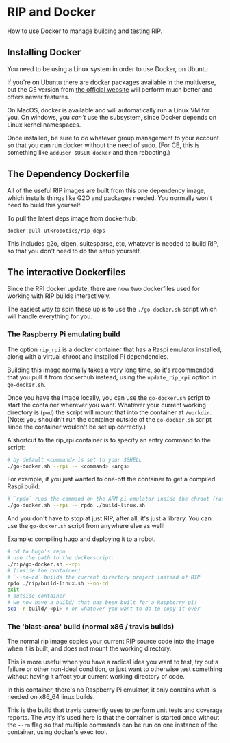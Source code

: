 # RIP and Docker

How to use Docker to manage building and testing RIP.

## Installing Docker

You need to be using a Linux system in order to use Docker, on Ubuntu 

If you're on Ubuntu there are docker packages available in the multiverse, but the CE version from [the official website](https://docs.docker.com/install/linux/docker-ce/ubuntu/) will perform much better and offers newer features.

On MacOS, docker is available and will automatically run a Linux VM for you. On windows, you *can't* use the subsystem, since Docker depends on Linux kernel namespaces.

Once installed, be sure to do whatever group management to your account so that you can run docker without the need of sudo. (For CE, this is something like `adduser $USER docker` and then rebooting.)

## The Dependency Dockerfile

All of the useful RIP images are built from this one dependency image, which installs things like G2O and packages needed. You normally won't need to build this yourself.

To pull the latest deps image from dockerhub:

```docker pull utkrobotics/rip_deps```

This includes g2o, eigen, suitesparse, etc, whatever is needed to build RIP, so that you don't need to do the setup yourself.

## The interactive Dockerfiles

Since the RPI docker update, there are now two dockerfiles used for working with RIP builds interactively.

The easiest way to spin these up is to use the `./go-docker.sh` script which will handle everything for you.

### The Raspberry Pi emulating build

The option `rip_rpi` is a docker container that has a Raspi emulator installed, along with a virtual chroot and installed Pi dependencies.

Building this image normally takes a very long time, so it's recommended that you pull it from dockerhub instead, using the `update_rip_rpi` option in `go-docker.sh`.

Once you have the image locally, you can use the `go-docker.sh` script to start the container wherever you want. Whatever your current working directory is (`pwd`) the script will mount that into the container at `/workdir`. (Note: you shouldn't run the container outside of the `go-docker.sh` script since the container wouldn't be set up correctly.)

A shortcut to the rip_rpi container is to specify an entry command to the script:

```bash
# by default <command> is set to your $SHELL
./go-docker.sh --rpi -- <command> <args>
```

For example, if you just wanted to one-off the container to get a compiled Raspi build:

```bash
# `rpdo` runs the command on the ARM pi emulator inside the chroot (raspberry pi do)
./go-docker.sh --rpi -- rpdo ./build-linux.sh
```

And you don't have to stop at just RIP, after all, it's just a library. You can use the `go-docker.sh` script from anywhere else as well!

Example: compiling hugo and deploying it to a robot.

```bash
# cd to hugo's repo
# use the path to the dockerscript:
./rip/go-docker.sh --rpi
# (inside the container)
# `--no-cd` builds the current directory project instead of RIP
rpdo ./rip/build-linux.sh --no-cd
exit
# outside container
# we now have a build/ that has been built for a Raspberry pi!
scp -r build/ <pi> # or whatever you want to do to copy it over
```

### The 'blast-area' build (normal x86 / travis builds)

The normal rip image copies your current RIP source code into the image when it is built, and does not mount the working directory.

This is more useful when you have a radical idea you want to test, try out a failure or other non-ideal condition, or just want to otherwise test something without having it affect your current working directory of code.

In this container, there's no Raspberry Pi emulator, it only contains what is needed on x86_64 linux builds.

This is the build that travis currently uses to perform unit tests and coverage reports. The way it's used here is that the container is started once without the `--rm` flag so that multiple commands can be run on one instance of the container, using docker's exec tool.